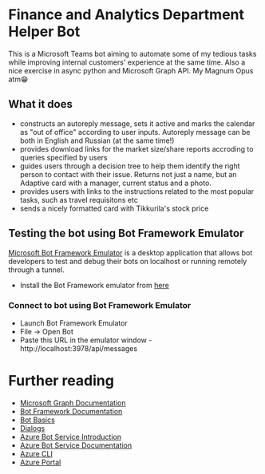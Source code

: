 # Finance and Analytics Department Helper Bot
This is a Microsoft Teams bot aiming to automate some of my tedious tasks while improving internal customers' experience at the same time.
Also a nice exercise in async python and Microsoft Graph API. My Magnum Opus atm😁

## What it does
- constructs an autoreply message, sets it active and marks the calendar as "out of office" according to user inputs. Autoreply message can be both in English and Russian (at the same time!)
- provides download links for the market size/share reports accroding to queries specified by users
- guides users through a decision tree to help them identify the right person to contact with their issue. Returns not just a name, but an Adaptive card with a manager, current status and a photo.
- provides users with links to the instructions related to the most popular tasks, such as travel requisitons etc
- sends a nicely formatted card with Tikkurila's stock price


## Testing the bot using Bot Framework Emulator
[Microsoft Bot Framework Emulator](https://github.com/microsoft/botframework-emulator) is a desktop application that allows bot developers to test and debug their bots on localhost or running remotely through a tunnel.

- Install the Bot Framework emulator from [here](https://github.com/Microsoft/BotFramework-Emulator/releases)

### Connect to bot using Bot Framework Emulator
- Launch Bot Framework Emulator
- File -> Open Bot
- Paste this URL in the emulator window - http://localhost:3978/api/messages

# Further reading

- [Microsoft Graph Documentation](https://docs.microsoft.com/en-us/graph/overview)
- [Bot Framework Documentation](https://docs.botframework.com)
- [Bot Basics](https://docs.microsoft.com/azure/bot-service/bot-builder-basics?view=azure-bot-service-4.0)
- [Dialogs](https://docs.microsoft.com/azure/bot-service/bot-builder-concept-dialog?view=azure-bot-service-4.0)
- [Azure Bot Service Introduction](https://docs.microsoft.com/azure/bot-service/bot-service-overview-introduction?view=azure-bot-service-4.0)
- [Azure Bot Service Documentation](https://docs.microsoft.com/azure/bot-service/?view=azure-bot-service-4.0)
- [Azure CLI](https://docs.microsoft.com/cli/azure/?view=azure-cli-latest)
- [Azure Portal](https://portal.azure.com)
